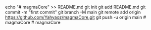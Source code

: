 echo "# magmaCore" >> README.md
git init
git add README.md
git commit -m "first commit"
git branch -M main
git remote add origin https://github.com/Yahyaoz/magmaCore.git
git push -u origin main #   m a g m a C o r e  
 #   m a g m a C o r e  
 